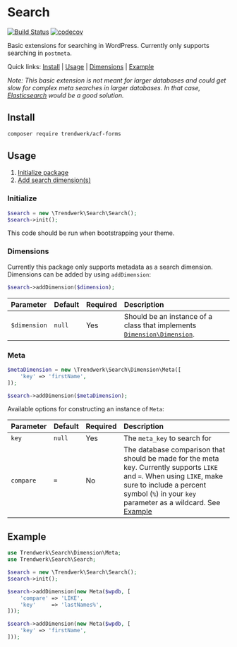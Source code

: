 # Search
[![Build Status](https://travis-ci.org/trendwerk/search.svg?branch=master)](https://travis-ci.org/trendwerk/search) [![codecov](https://codecov.io/gh/trendwerk/search/branch/master/graph/badge.svg)](https://codecov.io/gh/trendwerk/search)

Basic extensions for searching in WordPress. Currently only supports searching in `postmeta`.

Quick links: [Install](#install) | [Usage](#usage) | [Dimensions](#dimensions) | [Example](#example)

_Note: This basic extension is not meant for larger databases and could get slow for complex meta searches in larger databases. In that case, [Elasticsearch](https://www.elastic.co/) would be a good solution._

## Install
```sh
composer require trendwerk/acf-forms
```

## Usage

1. [Initialize package](#initialize)
2. [Add search dimension(s)](#dimensions)

### Initialize

```php
$search = new \Trendwerk\Search\Search();
$search->init();
```

This code should be run when bootstrapping your theme.

### Dimensions
Currently this package only supports metadata as a search dimension. Dimensions can be added by using `addDimension`:

```php
$search->addDimension($dimension);
```

| Parameter | Default | Required | Description |
| :--- | :--- | :--- | :--- |
| `$dimension` | `null` | Yes | Should be an instance of a class that implements [`Dimension\Dimension`](https://github.com/trendwerk/search/blob/master/src/Dimension/Dimension.php).

### Meta
```php
$metaDimension = new \Trendwerk\Search\Dimension\Meta([
	'key' => 'firstName',
]);

$search->addDimension($metaDimension);
```

Available options for constructing an instance of `Meta`:

| Parameter | Default | Required | Description |
| :--- | :--- | :--- | :--- |
| `key` | `null` | Yes | The `meta_key` to search for
| `compare` | `=` | No | The database comparison that should be made for the meta key. Currently supports `LIKE` and `=`. When using `LIKE`, make sure to include a percent symbol (`%`) in your `key` parameter as a wildcard. See [Example](#example)

## Example

```php
use Trendwerk\Search\Dimension\Meta;
use Trendwerk\Search\Search;

$search = new \Trendwerk\Search\Search();
$search->init();

$search->addDimension(new Meta($wpdb, [
    'compare' => 'LIKE',
    'key'     => 'lastNames%',
]));

$search->addDimension(new Meta($wpdb, [
    'key' => 'firstName',
]));
```

